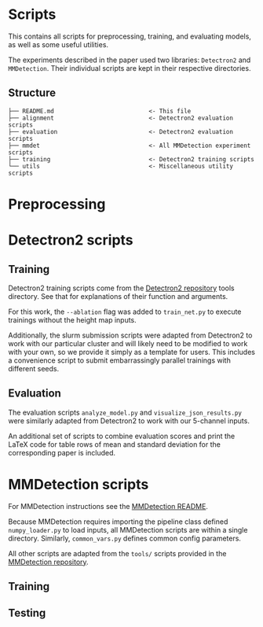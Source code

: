 # Scripts

This contains all scripts for preprocessing, training, and evaluating models, as well as some useful utilities.

The experiments described in the paper used two libraries: `Detectron2` and `MMDetection`.
Their individual scripts are kept in their respective directories.

## Structure

```
├── README.md                           <- This file
├── alignment                           <- Detectron2 evaluation scripts
├── evaluation                          <- Detectron2 evaluation scripts
├── mmdet                               <- All MMDetection experiment scripts
├── training                            <- Detectron2 training scripts
└── utils                               <- Miscellaneous utility scripts
```

# Preprocessing

# Detectron2 scripts

## Training

Detectron2 training scripts come from the [Detectron2 repository](https://github.com/facebookresearch/detectron2) tools directory.
See that for explanations of their function and arguments.

For this work, the `--ablation` flag was added to `train_net.py` to execute trainings without the height map inputs.

Additionally, the slurm submission scripts were adapted from Detectron2 to work with our particular cluster and will likely need to be
modified to work with your own, so we provide it simply as a template for users.
This includes a convenience script to submit embarrassingly parallel trainings with different seeds.

## Evaluation

The evaluation scripts `analyze_model.py` and `visualize_json_results.py` were similarly adapted from Detectron2 to work with our 5-channel inputs.

An additional set of scripts to combine evaluation scores and print the LaTeX code for table rows of mean and standard
deviation for the corresponding paper is included.


# MMDetection scripts

For MMDetection instructions see the [MMDetection README](mmdet/README.md).

Because MMDetection requires importing the pipeline class defined `numpy_loader.py` to load inputs,
all MMDetection scripts are within a single directory.
Similarly, `common_vars.py` defines common config parameters.

All other scripts are adapted from the `tools/` scripts provided in the [MMDetection repository](https://github.com/open-mmlab/mmdetection).


## Training


## Testing


